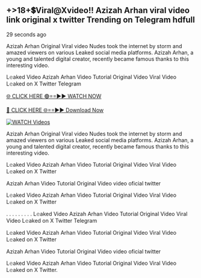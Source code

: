 ## +>18+💲Viral@Xvideo!! Azizah Arhan viral video link original x twitter Trending on Telegram hdfull

29 seconds ago

Azizah Arhan Original Viral video Nudes took the internet by storm and amazed viewers on various Leaked social media platforms. Azizah Arhan, a young and talented digital creator, recently became famous thanks to this interesting video.

L𝚎aked Video Azizah Arhan Video Tutorial Original Video Viral Video L𝚎aked on X Twitter Telegram

[🌐 CLICK HERE 🟢==►► WATCH NOW](https://shorturl.at/XvvZf)

[🔴 CLICK HERE 🌐==►► Download Now](https://shorturl.at/XvvZf)

[![WATCH Videos](https://i.imgur.com/dJHk4Zq.gif)](https://shorturl.at/XvvZf)

Azizah Arhan Original Viral video Nudes took the internet by storm and amazed viewers on various Leaked social media platforms. Azizah Arhan, a young and talented digital creator, recently became famous thanks to this interesting video.

L𝚎aked Video Azizah Arhan Video Tutorial Original Video Viral Video L𝚎aked on X Twitter

Azizah Arhan Video Tutorial Original Video video oficial twitter

L𝚎aked Video Azizah Arhan Video Tutorial Original Video Viral Video L𝚎aked on X Twitter

. . . . . . . . . L𝚎aked Video Azizah Arhan Video Tutorial Original Video Viral Video L𝚎aked on X Twitter Telegram

L𝚎aked Video Azizah Arhan Video Tutorial Original Video Viral Video L𝚎aked on X Twitter

Azizah Arhan Video Tutorial Original Video video oficial twitter

L𝚎aked Video Azizah Arhan Video Tutorial Original Video Viral Video L𝚎aked on X Twitter.